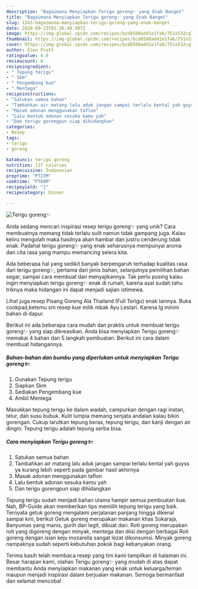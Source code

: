 ```yaml
---
description: "Bagaimana Menyiapkan Terigu goreng✨ yang Enak Banget"
title: "Bagaimana Menyiapkan Terigu goreng✨ yang Enak Banget"
slug: 1243-bagaimana-menyiapkan-terigu-goreng-yang-enak-banget
date: 2020-09-23T01:36:48.997Z
image: https://img-global.cpcdn.com/recipes/bcd8588add1e1fa6/751x532cq70/terigu-goreng✨-foto-resep-utama.jpg
thumbnail: https://img-global.cpcdn.com/recipes/bcd8588add1e1fa6/751x532cq70/terigu-goreng✨-foto-resep-utama.jpg
cover: https://img-global.cpcdn.com/recipes/bcd8588add1e1fa6/751x532cq70/terigu-goreng✨-foto-resep-utama.jpg
author: Glen Pratt
ratingvalue: 4.6
reviewcount: 8
recipeingredient:
- " Tepung terigu"
- " Skm"
- " Pengembang kue"
- " Mentega"
recipeinstructions:
- "Satukan semua bahan"
- "Tambahkan air matang lalu aduk jangan sampai terlalu kental yah guyss ya kurang lebih seperti pada gambar hasil akhirnya"
- "Masak adonan menggunakan taflon"
- "Lalu bentuk adonan sesuka kamu yah"
- "Dan terigu gorengpun siap dihidangkan"
categories:
- Resep
tags:
- terigu
- goreng

katakunci: terigu goreng 
nutrition: 137 calories
recipecuisine: Indonesian
preptime: "PT27M"
cooktime: "PT60M"
recipeyield: "1"
recipecategory: Dinner

---
```



![Terigu goreng✨](https://img-global.cpcdn.com/recipes/bcd8588add1e1fa6/751x532cq70/terigu-goreng✨-foto-resep-utama.jpg)

Anda sedang mencari inspirasi resep terigu goreng✨ yang unik? Cara membuatnya memang tidak terlalu sulit namun tidak gampang juga. Kalau keliru mengolah maka hasilnya akan hambar dan justru cenderung tidak enak. Padahal terigu goreng✨ yang enak seharusnya mempunyai aroma dan cita rasa yang mampu memancing selera kita.

Ada beberapa hal yang sedikit banyak berpengaruh terhadap kualitas rasa dari terigu goreng✨, pertama dari jenis bahan, selanjutnya pemilihan bahan segar, sampai cara membuat dan menyajikannya. Tak perlu pusing kalau ingin menyiapkan terigu goreng✨ enak di rumah, karena asal sudah tahu triknya maka hidangan ini dapat menjadi sajian istimewa.

Lihat juga resep Pisang Goreng Ala Thailand (Full Terigu) enak lainnya. Buka cookpad,ketemu sm resep kue milik mbak Ayu Lestari. Karena lg minim bahan di dapur.


Berikut ini ada beberapa cara mudah dan praktis untuk membuat terigu goreng✨ yang siap dikreasikan. Anda bisa menyiapkan Terigu goreng✨ memakai 4 bahan dan 5 langkah pembuatan. Berikut ini cara dalam membuat hidangannya.

<!--inarticleads1-->

##### Bahan-bahan dan bumbu yang diperlukan untuk menyiapkan Terigu goreng✨:

1. Gunakan  Tepung terigu
1. Siapkan  Skm
1. Sediakan  Pengembang kue
1. Ambil  Mentega


Masukkan tepung terigu ke dalam wadah, campurkan dengan ragi instan, telur, dan susu bubuk. Kulit lumpia memang senjata andalan kalau bikin gorengan. Cukup larutkan tepung beras, tepung terigu, dan kanji dengan air dingin. Tepung terigu adalah tepung serba bisa. 

<!--inarticleads2-->

##### Cara menyiapkan Terigu goreng✨:

1. Satukan semua bahan
1. Tambahkan air matang lalu aduk jangan sampai terlalu kental yah guyss ya kurang lebih seperti pada gambar hasil akhirnya
1. Masak adonan menggunakan taflon
1. Lalu bentuk adonan sesuka kamu yah
1. Dan terigu gorengpun siap dihidangkan


Tepung terigu sudah menjadi bahan utama hampir semua pembuatan kue. Nah, BP-Guide akan memberikan tips memilih tepung terigu yang baik. Ternyata getuk goreng mengalami perjalanan panjang hingga dikenal sampai kini, berikut Getuk goreng merupakan makanan khas Sokaraja, Banyumas yang manis, gurih dan legit, dibuat dari. Roti goreng merupakan roti yang digoreng dengan minyak, mentega dan diisi dengan berbagai Roti goreng dengan isian keju mozarella sangat lezat dikonsumsi. Minyak goreng nampaknya sudah seperti kebutuhan pokok bagi kebanyakan orang. 

Terima kasih telah membaca resep yang tim kami tampilkan di halaman ini. Besar harapan kami, olahan Terigu goreng✨ yang mudah di atas dapat membantu Anda menyiapkan makanan yang enak untuk keluarga/teman maupun menjadi inspirasi dalam berjualan makanan. Semoga bermanfaat dan selamat mencoba!
